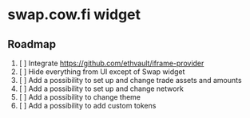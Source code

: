 # swap.cow.fi widget

## Roadmap

1. [ ] Integrate https://github.com/ethvault/iframe-provider
2. [ ] Hide everything from UI except of Swap widget
3. [ ] Add a possibility to set up and change trade assets and amounts
4. [ ] Add a possibility to set up and change network
5. [ ] Add a possibility to change theme
6. [ ] Add a possibility to add custom tokens
